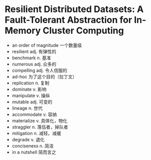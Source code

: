 # Resilient Distributed Datasets: A Fault-Tolerant Abstraction for In-Memory Cluster Computing

- an order of magnitude 一个数量级
- resilient adj. 有弹性的
- benchmark n. 基准
- numerous adj. 众多的
- compelling adj. 令人信服的
- ad-hoc 为了这个目的（拉丁文）
- replication n. 复制
- dominate v. 影响
- manipulate v. 操纵
- mutable adj. 可变的
- lineage n. 世代
- accommodate v. 容纳
- materialize v. 具体化，物化
- straggler n. 落伍者，掉队者
- mitigation n. 减轻，减缓
- degrade v. 退化
- conciseness n. 简洁
- in a nutshell 简而言之
